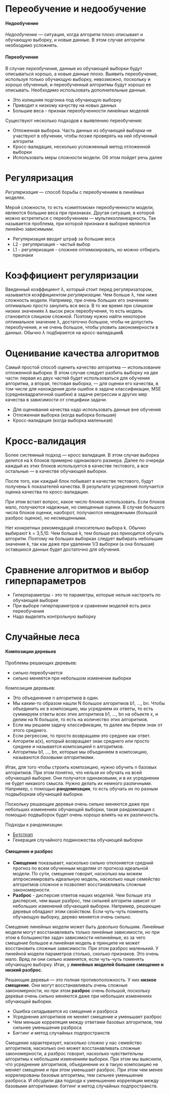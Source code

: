 # Переобучение и недообучение

#### Недообучение

*Недообучение* — ситуация, когда алгоритм плохо описывает и обучающую выборку, и новые данные. В этом случае алгоритм необходимо усложнять.

#### Переобучение

В случае *переобучения*, данные из обучающей выборки будут описываться хорошо, а новые данные плохо. Выявить переобучение, используя только обучающую выборку, невозможно, поскольку и хорошо обученный, и переобученный алгоритмы будут хорошо ее описывать. Необходимо использовать дополнительные данные.

- Это излишняя подгонка под обучающую выборку
- Приводит к низкому качуству на новых данных
- Большие веса - признак переобученности линейных моделей

Существуют несколько подходов к выявлению переобучения:
- Отложенная выборка. Часть данных из обучающей выборки не участвуют в обучении, чтобы позже проверять на ней обученный алгоритм
- Кросс-валидация, несколько усложненный метод отложенной выборки
- Использовать меры сложности модели. Об этом пойдет речь далее

# Регуляризация

*Регуляризация* — способ борьбы с переобучением в линейных моделях.

Мерой сложности, то есть «симптомом» переобученности модели, являются большие веса при признаках.
Другая ситуация, в которой можно встретиться с переобучением — мультиколлинеарность. Так называется проблема, при которой признаки в выборке являются линейно зависимыми.

- Регуляризация вводит штраф за большие веса
- L2 - регуляризация - частый выбор
- L1 - регуляризация - сложнее оптимизировать, но можно отбирать признаки

# Коэффициент регуляризации

Введенный коэффициент λ, который стоит перед регуляризатором, называется *коэффициентом регуляризации*. Чем больше λ, тем ниже сложность модели. Например, при очень больших его значениях оптимально просто занулить все веса. В то же время при слишком низких значениях λ высок риск переобучения, то есть модель становится слишком сложной.
Поэтому нужно найти некоторое оптимальное значение λ, достаточно большое, чтобы не допустить переобучения, и не очень большое, чтобы уловить закономерности в данных. Обычно λ подбирается на кросс-валидации&

# Оценивание качества алгоритмов

Самый простой способ оценить качество алгоритма — использование отложенной выборки. В этом случае следует разбить выборку на две части: первая из двух частей будет использоваться для обучения алгоритма, а вторая, тестовая выборка, — для оценки его качества, в том числе для нахождения доли ошибок в задаче классификации, MSE (среднеквадратичной ошибки) в задаче регрессии и других мер качества в зависимости от специфики задачи.

- Для оценивания качества надо использовать данные вне обучения
- Отложенная выборка (когда выборка большая)
- Кросс-валидация (когда выборка маленькая)

# Кросс-валидация

Более системный подход — кросс валидация. В этом случае выборка делится на k блоков примерно одинакового размера. Далее по очереди каждый из этих блоков используется в качестве тестового, а все остальные — в качестве обучающей выборки.


После того, как каждый блок побывает в качестве тестового, будут получены k показателей качества. В результате усреднения получается оценка качества по кросс-валидации.


При этом встает вопрос, какое число блоков использовать. Если блоков мало, получаются надежные, но смещенные оценки. В случае большого числа блоков оценки, наоборот, получаются ненадежными (большой разброс оценок), но несмещенными.


Нет конкретных рекомендаций относительно выбора k. Обычно выбирают k = 3,5,10. Чем больше k, тем больше раз приходится обучать алгоритм. Поэтому на больших выборках следует выбирать небольшие значения k, так как даже при удалении 1/3 выборки (а она большая) оставшихся данных будет достаточно для обучения.

# Сравнение алгоритмов и выбор гиперпараметров

- Гиперпараметры - это те параметры, которые нельзя настроить по обучающей выборке
- При выборе гиперпараметров и сравнении моделей есть риск переобучения
- Надо выделять контрольную выборку

# Случайные леса

#### Композиции деревьев

Проблемы решающих деревьев:
- сильно переобучается
- сильно меняется при небольшом изменении выборки


Композиция деревьев:
- Это объединение n алгоритмов в один.
- Мы каким-то образом нашли N большое алгоритмов b1, ..., bn. Чтобы объединить их в композицию, мы усредняем их ответы, то есть суммируем ответы всех этих алгоритмов b1, ..., bn на объекте x, и делим на N большое, то есть на количество этих алгоритмов.
- Если мы решаем задачу классификации, то далее мы берем знак от этого среднего.
- Если регрессии, то просто возвращаем это среднее как ответ.
- Алгоритм a(x), который возвращает знак среднего или просто среднее и называется *композицией* n алгоритмов.
- Алгоритмы b1, ..., bn, которые мы объединяем в композицию, называются *базовыми алгоритмами*.


Итак, для того чтобы строить композицию, нужно обучить n базовых алгоритмов. При этом понятно, что нельзя их обучать на всей обучающей выборке. Они получатся одинаковыми, и в их усреднении не будет никакого смысла. Нужно делать их немного различными. Например, с помощью **рандомизации**, то есть обучать их по разным подвыборкам обучающей выборки.


Поскольку решающие деревья очень сильно меняются даже при небольших изменениях обучающей выборки, такая рандомизация с помощью подвыборок будет очень хорошо влиять на их различность. 


Подходы к рандомизации:
- [Бутстрэп](https://habrahabr.ru/company/ods/blog/324402/#butstrep)
- Генерация случайного подмножества обучающей выборки

#### Смещение и разброс
- **Смещение** показывает, насколько сильно отклоняется средний прогноз по всем обученным моделям от прогноза идеальной модели. По сути, смещение говорит, насколько мы можем аппроксимировать идеальную модель, насколько наше семейство алгоритмов сложное и позволяет восстанавливать сложные закономерности.
- **Разброс** - дисперсия ответов наших моделей. Чем больше эта дисперсия, чем выше разброс, тем сильней алгоритм зависит от небольших изменений обучающей выборки. Например, решающие деревья обладают этим свойством. Если чуть-чуть поменять обучающую выборку, дерево меняется очень сильно.


 Смещение линейных модели может быть довольно большим. Линейные модели могут восстанавливать только линейные зависимости, но при этом в большинстве задач зависимости нелинейные, из за чего смещение большое и линейная модель в принципе не может восстановить сложные зависимости. При этом разброс маленький. У линейной модели параметров столько, сколько признаков. Это очень мало. Вряд ли они сильно изменятся, если чуть-чуть поменять обучающую выборку. Итак, у **линейных моделей большое смещение и низкий разброс**.


 Решающие деревья — это полная противоположность. У них **низкое смещение**. Они могут восстанавливать очень сложные закономерности, но при этом **разброс** очень большой, поскольку деревья очень сильно меняются даже при небольших изменениях обучающей выборки. 


- Ошибка складывается из смещения и разброса
- Усреднение алгоритмов не меняет смещение и уменьшает разброс
- Чем меньше корреляция между ответами базовых алгоритмов, тем сильнее уменьшение разброса
- Бэггинг и метод случайных подпространств


Смещение характеризует, насколько сложно у нас семейство алгоритмов, насколько оно может восстанавливать сложные закономерности, а разброс говорит, насколько чувствительны алгоритмы к небольшим изменениям выборки.
При этом мы выяснили, что усреднение алгоритмов, объединение их в такую композицию не меняет смещение и при этом уменьшает разброс.
При этом чем менее коррелированы базовые алгоритмы, тем сильнее уменьшение разброса.
И обсудили два подхода к уменьшению корреляции между базовыми алгоритмами: бэггинг и метод случайных подпространств.
